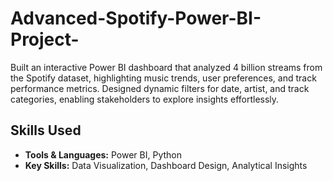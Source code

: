 # Advanced-Spotify-Power-BI-Project-

Built an interactive Power BI dashboard that analyzed 4 billion streams from the Spotify dataset, highlighting music trends, user preferences, and track performance metrics. Designed dynamic filters for date, artist, and track categories, enabling stakeholders to explore insights effortlessly.

## Skills Used
- **Tools & Languages:** Power BI, Python
- **Key Skills:** Data Visualization, Dashboard Design, Analytical Insights
